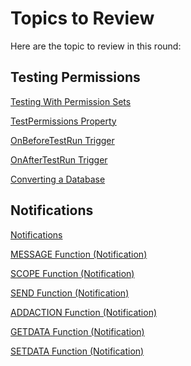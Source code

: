 <properties
                pageTitle="Topics for Review | Project “Madeira”"
                description="Lists the topic to review"
                services=""
                documentationCenter="Madeira"
                authors="jswymer"/>

# Topics to Review
Here are the topic to review in this round:

## Testing Permissions

[Testing With Permission Sets](testing-permissionsets.md)

[TestPermissions Property](property-testpermissions.md)

[OnBeforeTestRun Trigger](trigger-onbeforetestrun.md)

[OnAfterTestRun Trigger](trigger-onaftertestrun.md)

[Converting a Database](upgrade-convertingdatabase.md)

## Notifications

[Notifications](notifications-developing.md)

[MESSAGE Function (Notification)](function-notificationmessage.md)

[SCOPE Function (Notification)](function-notificationscope.md)

[SEND Function (Notification)](function-notificationsend.md)

[ADDACTION Function (Notification)](function-notificationaddaction.md)

[GETDATA Function (Notification)](function-notificationgetdata.md)

[SETDATA Function (Notification)](function-notificationsetdata.md)